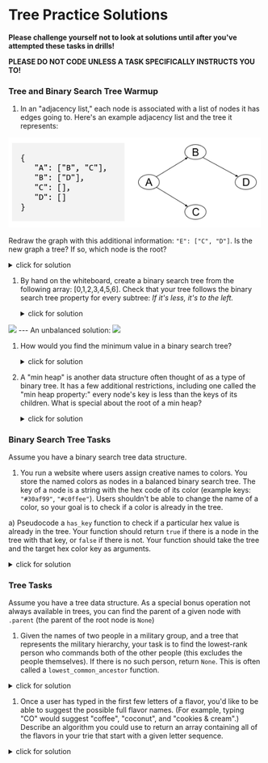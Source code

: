 # Tree Practice Solutions

**Please challenge yourself not to look at solutions until after you've attempted these tasks in drills!**

**PLEASE DO NOT CODE UNLESS A TASK SPECIFICALLY INSTRUCTS YOU TO!**

### Tree and Binary Search Tree Warmup


1. In an "adjacency list," each node is associated with a list of nodes it has edges going to. Here's an example adjacency list and the tree it represents:

  <img src="../images/adjacency-list.png" width="500px">

  Redraw the graph with this additional information:  `"E": ["C", "D"]`. Is the new graph a tree? If so, which node is the root?
  <details><summary>click for solution</summary>
  <img src="../images/adjacency-list-b.png" width="500px">
  
  This graph is *not* a tree. It has nodes with two parents (C and D). It doesn't have a single source node (root).
  </details>

1. By hand on the whiteboard, create a binary search tree from the following array: [0,1,2,3,4,5,6]. Check that your tree follows the binary search tree property for every subtree: *If it's less, it's to the left.*

	<details><summary>click for solution</summary>
	A balanced solution:
	
  <img src="https://cloud.githubusercontent.com/assets/3254910/16306622/25a5269e-3913-11e6-97d5-837d265b8db6.png" width="300px">
  ---
  An unbalanced solution:
  
  <img src="https://cloud.githubusercontent.com/assets/3254910/16306787/c434c7e2-3913-11e6-908f-9d1d0e03e936.png" width="200px">
	</details>

1. How would you find the minimum value in a binary search tree?

	<details><summary>click for solution</summary>
	Follow the left path from the root until you can't go left any more! (Convince yourself this works.)
	</details>

1. A "min heap" is another data structure often thought of as a type of binary tree. It has a few additional restrictions, including one called the "min heap property:" every node's key is less than the keys of its children. What is special about the root of a min heap?  

	<details><summary>click for solution</summary>
	The root node of a min heap is the minimum element!  There's a similar data structure called a "max heap". Heaps are awesome in their own right!
	</details>

### Binary Search Tree Tasks

Assume you have a binary search tree data structure.

1. You run a website where users assign creative names to colors. You store the named colors as nodes in a balanced binary search tree. The key of a node is a string with the hex code of its color (example keys:  `"#30af99"`, `"#c0ffee"`). Users shouldn't be able to change the name of a color, so your goal is to check if a color is already in the tree.  

  a) Pseudocode a `has_key` function to check if a particular hex value is already in the tree.  Your function should return `true` if there is a node in the tree with that key, or `false` if there is not. Your function should take the tree and the target hex color key as arguments.
  
  <details><summary>click for solution</summary>
	
   ```python
   def has_key(tree, key):
     # start at root
     current_node = tree

     # go down the tree until we can't any more
     while current_node is not None:

       # each time we go down, move left if we're looking for a smaller key...
       if current_node.key > key:
         current_node = current_node.left
       # ... or move right if we're looking for a larger key
       else if current_node.key < key:
         current_node = current_node.right
       # ... or if we've found the key, we're done!
       else:
         return true

     # if we get to the bottom without finding our key,
     # it must not be in the tree
     return false
  ```

	</details>

  b) Pseudocode an `insert_if_free` function to check if the color exists *and* insert it if it's not already in the tree. If the key is not in the tree, your function should add it to the tree and return `true` (notice this is the reverse of what `has_key` returns).  If the key is already in the tree, your function should return `false`. Your function should take the tree as one argument and the information about the new color as one or more other arguments.  Don't worry about maintaining the balance of the tree; just insert the new node at any valid location.
  
  <details><summary>click for solution</summary>
	```python
    def insert_if_free(tree, key):
        # start at root
        current_node = tree

        while current_node is not None:

            if current_node.key == key:
                # key is already in tree
                return false

            else if current_node.key > key: # need to go left for lesser keys
                if current_node.left is not None:
                    current_node = current_node.left
                else:
                    # if there is no left child, safe to insert new node here
                    current_node.left = new BinarySearchTree(key, new_node_data)
                    return true
            else:  # means current_node.key < key, need to go right for higher keys
                if current_node.right is not None:
                    current_node = current_node.right
                else:
                    current_node.right = new BinarySearchTree(key, new_node_data)
                    return true
  ```
	</details>

1. You keep a self-balancing binary search tree of all book reviews written by your favorite critic. Every time the critic publishes a new book review, you add it to the tree. Every time you finish reading your current book, you remove the book from the tree and read the next highest-rated book.

 a) What will you choose as the key of each node to make it easy to sort the books by their ratings? What is one other value you'd want to store in the node, in addition to the key?
 
 <details><summary>click for solution</summary>
 
 </details>

 b) As a first step to automating your book selection process, pseudocode a `max`function to find the book in the tree with the highest rating. Your function should take the tree as its only argument.
 
 <details><summary>click for solution</summary>
 ```python
  def max(tree):

    current_node = tree
    while current_node.right is not None:
      current_node = current_node.right
    return current_node
  ```
 </details>
 
1. For the book priority problem above, how does using a binary search tree compare to using a sorted array?  Does it matter whether the binary search tree is balanced?

	<details><summary>click for an answer</summary>
	
  There are three main things we need to be able to do for this problem: find the highest-rated (max key) book, insert new books in the correct sorted location in the data structure, and delete the highest-rated book once we've decided to read it.

  With a sorted array, finding max and deleting max are both O(1) time assuming the array tracks its length. When we want to insert a book by rating, we can use binary search to find where it belongs in O(log n) time. However, inserting it into the array will be O(n) because every element after the insertion point will have to move over one.

  To find the max in a binary search tree, we have to start at the root and follow a path all the way down to the rightmost node in the tree. So the number of nodes we look at could be up to the height of the tree.  A non-balanced binary search tree would still potentially have us looking at all `n` values if it's just a chain of nodes.  But, with a balanced binary search tree, the height will be O(log<sub>2</sub>n).  Inserting into the binary search tree is also O(log<sub>2</sub>n).  Deleting the max node, as a separate operation, would require us to find it again at O(log<sub>2</sub>n) time cost. If we do in the same pass through the tree as when we find the max, though, we can delete in O(1) extra time.

  The choice whether to use a balanced binary search tree or a sorted array boils down to which kind of operation we'll do more often. If books are going to be inserted far more quickly than we can read them, maybe we'd don't want to pay the potentially O(n) cost to insert into a sorted array. On the other hand, if books are inserted at a slower pace, or if we're worried about O(n) being too long to wait for any one operation, it could make sense to go with a self-balancing binary search tree and pay the O(log n) cost for every operation.
  </details>

### Tree Tasks


Assume you have a tree data structure. As a special bonus operation not always available in trees, you can find the parent of a given node with `.parent` (the parent of the root node is `None`)

1. Given the names of two people in a military group, and a tree that represents the military hierarchy, your task is to find the lowest-rank person who commands both of the other people (this excludes the people themselves). If there is no such person, return `None`.  This is often called a  `lowest_common_ancestor` function.

 <details><summary>click for solution</summary>
  ```python

  def lowest_common_ancestor(node1, node2):
    # we'll track two nodes here, and keep a list of their anscestors
    # working up from our nodes until we find one in common
    current1 = node1
    current2 = node2
    node1_ancestors = set()  # a set is a list that doesn't allow duplicates; can be simulated with a hash
    node2_ancestors = set()  # we'll pretend the set() function creates a new empty set

    while current1.parent is not None and curent2.parent is not None:
      # move up the tree on node1's side and check if we've found a common ancestor
      current1 = current1.parent
      if current1 in node2_ancestors:
        return current1
      else:
        node1_ancestors.add(current1)

      # move up the tree on node2's side and check if we've found a common ancestor
      current2 = current2.parent
      if current2 in node1_ancestors:
        return current2
      else:
        node2_ancestors.add(current2)

    # after the while loop, we've reached a point
    # where we can't move up any further on one side
    # (on one side, at least, we're at the root!)


    # check any remaining nodes between current1 and the root
    while current1.parent is not None
      current1 = current1.parent
      if current1 in node2_ancestors:
        return current1

    # check any remaining nodes between current2 and the root
    while current2.parent is not None
      current2 = current2.parent
      if current2 in node1_ancestors:
        return current2

    # if we haven't found anything in common yet, we aren't going to
    return None
  ```

 </details>

<br>
<hr>

### Trie Warmup

1. Create a trie for the following word list: ["hey", "hi", "yo"].

  <details><summary>click for solution</summary>
 	<img src="https://cloud.githubusercontent.com/assets/3254910/16308150/b00883ee-3918-11e6-9da2-740a07831189.png" width="300px">
  </details>

1. How would you add the phrase "hello, govnuh" to your trie from above?

  <details><summary>click for solution</summary>
  	<img src="https://cloud.githubusercontent.com/assets/3254910/16308174/c702bff6-3918-11e6-91c6-936728cba7ae.png" width="300px">
  </details>
  
1. What determines the height of a trie?  

  <details><summary>click for solution</summary>
   The length of the longest sequence/word/phrase.
   
   There are a few space-saving tree variants based on tries that let the tree be a bit shorter. One straightforward version, called a radix tree, merges chains of nodes that are their parent's only child -- each resulting node could be a single letter or a chunk of letters. For the example above, a radix tree with "hello, guvnuh would share the `H` and `E` nodes, then have a `LLO, GUVNAH` node as a child of the `E`.
  </details>

### Trie Tasks


Assume you have a trie data structure.

1. Your frozen yogurt site has a list of flavor options that users can choose from. You've already converted the list of flavors to a trie, but now the frozen yogurt vendor wants to add new flavors. Describe an algorithm to insert a new flavor into the trie. It should use existing letter sequences (instead of adding duplicate nodes) if all or part of the flavor name is already in the tree.

  <details><summary>click for solution</summary>
  
 ```python
      def insert(trie, word):
          # start with the current node at the root of the trie   
          current_node = trie
          # keep track of what index we're at in the string flavor   
          i = 0

          while i < word.length:

              # if the next letter in the flavor is one of the current node's children   
              if word[i] in current_node.children:
                  # make that child the current node and increase our index in string
                  index = current_node.children.index(word[i])
                  current_node = current_node.children[index]  
                  i = i + 1

              # if the next letter in the flavor is not one of the current node's children   
              else:
                  # add a new node with that letter as a child of the current node  
                  new_node = Trie(word[i])
                  current_node.children.append(new_node)

                  # make that child the current node  and increase the index in the flavor string
                  current_node = new_node   
                  i = i + 1

          # once we have no more letters to go (after while loop):   
          # mark the current node as the end of a word   

          current_node['end_of_word'] = true
  ```

  </details>

1. Once a user has typed in the first few letters of a flavor, you'd like to be able to suggest the possible full flavor names. (For example, typing "CO" would suggest "coffee", "coconut", and "cookies & cream".) Describe an algorithm you could use to return an array containing all of the flavors in your trie that start with a given letter sequence.

  <details><summary>click for solution</summary>
	```
  * function will take in the trie, and the array of letters typed so far  (e.g., ["c", "o"])
  * check that the already-typed sequence of letters is in the trie
  * find the node that corresponds to the last letter in that sequence
  * starting with that letter as the root, use depth first search to find all the words in 
  		 the sub-tree (e.g., ["conut", "ffee", "okies & cream"])
  * add the typed in letters to each word found, and output the list of full words  
  		 (["coconut", "coffee", "cookies & cream"])
  ``` 
  </details>



